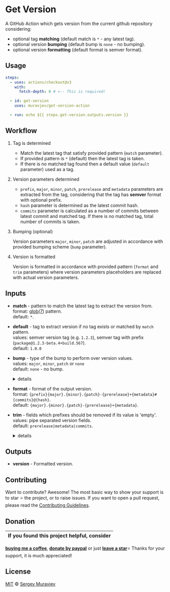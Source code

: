 # Get Version

A GitHub Action which gets version from the current github repository considering:

- optional tag **matching** (default match is `*` - any latest tag).
- optional version **bumping** (default bump is `none` - no bumping).
- optional version **formatting** (default format is semver format).

## Usage

```yml
steps:
  - uses: actions/checkout@v3
    with:
      fetch-depth: 0 # <-- This is required!

  - id: get-version
    uses: muravjev/get-version-action

  - run: echo ${{ steps.get-version.outputs.version }}
```

## Workflow

1. Tag is determined

   - Match the latest tag that satisfy provided pattern (`match` parameter).
   - If provided pattern is `*` (default) then the latest tag is taken.
   - If there is no matched tag found then a default value (`default` parameter) used as a tag.

2. Version parameters determined

   - `prefix`, `major`, `minor`, `patch`, `prerelease` and `metadata` parameters are extracted from the tag, considering that the tag has **semver** format with optional prefix.
   - `hash` parameter is determined as the latest commit hash.
   - `commits` parameter is calculated as a number of commits between latest commit and matched tag. If there is no matched tag, total number of commits is taken.

3. Bumping (optional)

   Version parameters `major`, `minor`, `patch` are adjusted in accordance with provided bumping scheme (`bump` parameter).

4. Version is formatted

   Version is formatted in accordance with provided pattern (`format` and `trim` parameters) where version parameters placeholders are replaced with actual version parameters.

## Inputs

- **match** - pattern to match the latest tag to extract the version from.\
  format: [glob(7)][glob] pattern.\
  default: `*`.

- **default** - tag to extract version if no tag exists or matched by `match` pattern.\
  values: semver version tag (e.g. `1.2.3`), semver tag with prefix (`package@1.2.3-beta.4+build.567`).\
  default: `1.0.0`

- **bump** - type of the bump to perform over version values.\
  values: `major`, `minor`, `patch` or `none` \
  default: `none` - no bump.

  <details>
  <summary>details</summary>
  <br>

  **Example:**\
  Consider that we have the following version values:

  | major | minor | patch |
  | :---: | :---: | :---: |
  |   1   |   2   |   3   |

  Then the following will be true:

  |  bump   | major | minor | patch |
  | :-----: | :---: | :---: | :---: |
  | `none`  |   1   |   2   |   3   |
  | `major` |  `2`  |  `0`  |  `0`  |
  | `minor` |   1   |  `3`  |  `0`  |
  | `patch` |   1   |   2   |  `4`  |

  <br>
  </details>

- **format** - format of the output version.\
  format: `{prefix}{major}.{minor}.{patch}-{prerelease}+{metadata}#{commits}@{hash}`.\
  default: `{major}.{minor}.{patch}-{prerelease}+{metadata}`.

- **trim** - fields which prefixes should be removed if its value is 'empty'.\
  values: pipe separated version fields.\
  default: `prerelease|metadata|commits`.

  <details>
  <summary>details</summary>
  <br>

  Available fields to trim and its corresponded values considered as 'empty':

  | field      | 'empty' value |
  | :--------- | :------------ |
  | prefix     | `''`          |
  | prerelease | `''`          |
  | metadata   | `''`          |
  | patch      | `''` or `0`   |
  | commits    | `''` or `0`   |

  **Example:**\
  Consider that we have provided the following format\
  `{major}.{minor}.{patch}+build.{commits}`,\
  then the following will be true:

  | major | minor | patch | commits | trim             | result        |
  | :---: | :---: | :---: | :-----: | :--------------- | :------------ |
  |   1   |   2   |   3   |    4    | doesn't matter   | 1.2.3+build.4 |
  |   1   |   3   |   0   |    0    | none             | 1.2.0+build.0 |
  |   1   |   2   |   0   |    0    | `patch\|commits` | 1.2           |
  |   1   |   2   |   0   |    0    | `patch`          | 1.2+build.0   |
  |   1   |   2   |   0   |    0    | `commits`        | 1.2.0         |

  </details>

## Outputs

- **version** - Formatted version.

## Contributing

Want to contribute? Awesome! The most basic way to show your support is to star ⭐ the project, or to raise issues. If you want to open a pull request, please read the [Contributing Guidelines][guidelines].

## Donation

<!-- prettier-ignore-start -->

| If you found this project helpful, consider |
| :---: |
[**buying me a coffee**][buymeacoffee], [**donate by paypal**][paypal] or just [**leave a star**](../..)⭐
Thanks for your support, it is much appreciated!

<!-- prettier-ignore-end -->

## License

[MIT](LICENSE) © [Sergey Muravjev][muravjev]

[glob]: https://man7.org/linux/man-pages/man7/glob.7.html
[guidelines]: https://github.com/muravjev/.github/blob/main/CONTRIBUTING.md
[buymeacoffee]: https://www.buymeacoffee.com/muravjev
[paypal]: https://www.paypal.me/muravjev
[muravjev]: https://github.com/muravjev
